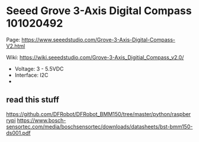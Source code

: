 # Seeed Grove 3-Axis Digital Compass 101020492

Page: <https://www.seeedstudio.com/Grove-3-Axis-Digital-Compass-V2.html>

Wiki: <https://wiki.seeedstudio.com/Grove-3-Axis_Digitial_Compass_v2.0/>

- Voltage: 3 - 5.5VDC
- Interface: I2C
- 


## read this stuff
<https://github.com/DFRobot/DFRobot_BMM150/tree/master/python/raspberrypi>
<https://www.bosch-sensortec.com/media/boschsensortec/downloads/datasheets/bst-bmm150-ds001.pdf>



